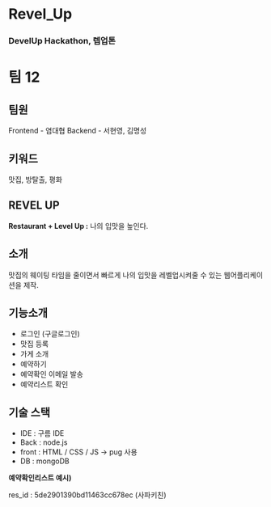 # Revel_Up
### DevelUp Hackathon, 렙업톤

# 팀 12

## 팀원

Frontend - 염대협         Backend - 서현영, 김명성 

## 키워드

맛집, 방탈출, 평화

## REVEL UP

**Restaurant + Level Up :** 나의 입맛을 높인다.

## 소개

맛집의 웨이팅 타임을 줄이면서 빠르게 나의 입맛을 레벨업시켜줄 수 있는 웹어플리케이션을 제작.

## 기능소개

- 로그인 (구글로그인)
- 맛집 등록
- 가게 소개
- 예약하기
- 예약확인 이메일 발송
- 예약리스트 확인

## 기술 스택

- IDE : 구름 IDE
- Back : node.js
- front : HTML / CSS /  JS → pug 사용
- DB : mongoDB

**예약확인리스트 예시)**

res_id : 5de2901390bd11463cc678ec (사파키친)

